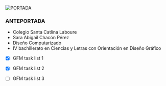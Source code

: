 ![PORTADA](https://github.com/Chacoons/Proyect/blob/main/PORTADA%20(1).png)


### ANTEPORTADA
* Colegio Santa Catlina Laboure
* Sara Abigail Chacón Pérez
* Diseño Computarizado
* IV bachillerato en Ciencias y Letras con Orientación en Diseño Gráfico

- [x] GFM task list 1
- [x] GFM task list 2
- [ ] GFM task list 3


